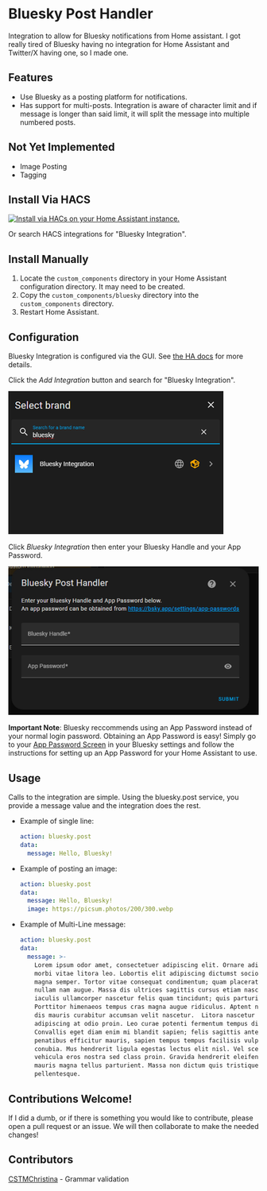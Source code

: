 # Bluesky Post Handler

Integration to allow for Bluesky notifications from Home assistant.  I got really tired of Bluesky having no integration for Home Assistant and Twitter/X having one, so I made one.

## Features
* Use Bluesky as a posting platform for notifications.
* Has support for multi-posts.  Integration is aware of character limit and if message is longer than said limit, it will split the message into multiple numbered posts.

## Not Yet Implemented
* Image Posting
* Tagging

## Install Via HACS

[![Install via HACs on your Home Assistant instance.](https://my.home-assistant.io/badges/hacs_repository.svg)](https://my.home-assistant.io/redirect/hacs_repository/?owner=screamingtoaster&repository=bluesky-integration&category=integrations)

Or search HACS integrations for "Bluesky Integration".

## Install Manually

1. Locate the `custom_components` directory in your Home Assistant configuration directory. It may need to be created.
2. Copy the `custom_components/bluesky` directory into the `custom_components` directory.
3. Restart Home Assistant.

## Configuration

Bluesky Integration is configured via the GUI. See [the HA docs](https://www.home-assistant.io/getting-started/integration/) for more details.

Click the _Add Integration_ button and search for "Bluesky Integration".

![Add Device](img/setup/step1.png)

Click _Bluesky Integration_ then enter your Bluesky Handle and your App Password.

![Add User/Pass](img/setup/step2.png)

**Important Note**: Bluesky reccommends using an App Password instead of your normal login password.  Obtaining an App Password is easy!  Simply go to your [App Password Screen](https://bsky.app/settings/app-passwords) in your Bluesky settings and follow the instructions for setting up an App Password for your Home Assistant to use.

## Usage

Calls to the integration are simple.  Using the bluesky.post service, you provide a message value and the integration does the rest.

* Example of single line:

  ```yaml
  action: bluesky.post
  data:
    message: Hello, Bluesky!
  ```

* Example of posting an image:

  ```yaml
  action: bluesky.post
  data:
    message: Hello, Bluesky!
    image: https://picsum.photos/200/300.webp
  ```

* Example of Multi-Line message:

  ```yaml
  action: bluesky.post
  data:
    message: >-
      Lorem ipsum odor amet, consectetuer adipiscing elit. Ornare adipiscing dis
      morbi vitae litora leo. Lobortis elit adipiscing dictumst sociosqu mattis
      magna semper. Tortor vitae consequat condimentum; quam placerat tincidunt
      nullam nam augue. Massa dis ultrices sagittis cursus etiam nascetur. Mattis
      iaculis ullamcorper nascetur felis quam tincidunt; quis parturient.
      Porttitor himenaeos tempus cras magna augue ridiculus. Aptent nunc sociosqu
      dis mauris curabitur accumsan velit nascetur.  Litora nascetur aliquam
      adipiscing at odio proin. Leo curae potenti fermentum tempus dignissim nam?
      Convallis eget diam enim mi blandit sapien; felis sagittis ante. Non
      penatibus efficitur mauris, sapien tempus tempus facilisis vulputate
      conubia. Mus hendrerit ligula egestas lectus elit nisl. Vel scelerisque
      vehicula eros nostra sed class proin. Gravida hendrerit eleifend inceptos
      mauris magna tellus parturient. Massa non dictum quis tristique class
      pellentesque.
  ```
## Contributions Welcome!
If I did a dumb, or if there is something you would like to contribute, please open a pull request or an issue. We will then collaborate to make the needed changes!

## Contributors
[CSTMChristina](https://github.com/cstmchristina) - Grammar validation